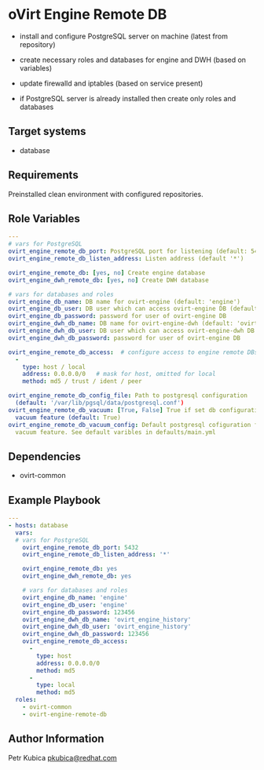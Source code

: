 oVirt Engine Remote DB
======================

- install and configure PostgreSQL server on machine (latest from repository)
- create necessary roles and databases for engine and DWH (based on variables)
- update firewalld and iptables (based on service present)

- if PostgreSQL server is already installed then create only roles and databases

Target systems
--------------

* database

Requirements
------------

Preinstalled clean environment with configured repositories.

Role Variables
--------------

```yaml
---
# vars for PostgreSQL
ovirt_engine_remote_db_port: PostgreSQL port for listening (default: 5432)
ovirt_engine_remote_db_listen_address: Listen address (default '*')

ovirt_engine_remote_db: [yes, no] Create engine database
ovirt_engine_dwh_remote_db: [yes, no] Create DWH database

# vars for databases and roles
ovirt_engine_db_name: DB name for ovirt-engine (default: 'engine')
ovirt_engine_db_user: DB user which can access ovirt-engine DB (default: 'engine')
ovirt_engine_db_password: password for user of ovirt-engine DB
ovirt_engine_dwh_db_name: DB name for ovirt-engine-dwh (default: 'ovirt_engine_history')
ovirt_engine_dwh_db_user: DB user which can access ovirt-engine-dwh DB (default: 'ovirt_engine_history')
ovirt_engine_dwh_db_password: password for user of ovirt-engine DB

ovirt_engine_remote_db_access:  # configure access to engine remote DBs
  -
    type: host / local
    address: 0.0.0.0/0   # mask for host, omitted for local
    method: md5 / trust / ident / peer

ovirt_engine_remote_db_config_file: Path to postgresql configuration
  (default: '/var/lib/pgsql/data/postgresql.conf')
ovirt_engine_remote_db_vacuum: [True, False] True if set db configuration for
  vacuum feature (default: True)
ovirt_engine_remote_db_vacuum_config: Default postgresql cofiguration for
  vacuum feature. See default varibles in defaults/main.yml
```

Dependencies
------------

* ovirt-common

Example Playbook
----------------

```yaml
---
- hosts: database
  vars:
  # vars for PostgreSQL
    ovirt_engine_remote_db_port: 5432
    ovirt_engine_remote_db_listen_address: '*'

    ovirt_engine_remote_db: yes
    ovirt_engine_dwh_remote_db: yes

    # vars for databases and roles
    ovirt_engine_db_name: 'engine'
    ovirt_engine_db_user: 'engine'
    ovirt_engine_db_password: 123456
    ovirt_engine_dwh_db_name: 'ovirt_engine_history'
    ovirt_engine_dwh_db_user: 'ovirt_engine_history'
    ovirt_engine_dwh_db_password: 123456
    ovirt_engine_remote_db_access:
      -
        type: host
        address: 0.0.0.0/0
        method: md5
      -
        type: local
        method: md5
  roles:
    - ovirt-common
    - ovirt-engine-remote-db
```

Author Information
------------------

Petr Kubica
pkubica@redhat.com
